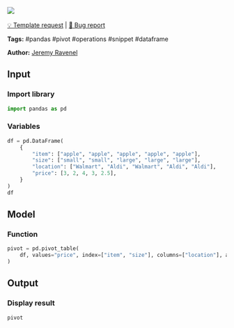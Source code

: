 <a href="https://app.naas.ai/user-redirect/naas/downloader?url=https://raw.githubusercontent.com/jupyter-naas/awesome-notebooks/master/Pandas/Pandas_Create_Pivot_Table.ipynb" target="_parent"><img src="https://naasai-public.s3.eu-west-3.amazonaws.com/open_in_naas.svg"/></a><br><br><a href="https://github.com/jupyter-naas/awesome-notebooks/issues/new?assignees=&labels=&template=template-request.md&title=Tool+-+Action+of+the+notebook+">💡 Template request</a> | <a href="https://github.com/jupyter-naas/awesome-notebooks/issues/new?assignees=&labels=&template=bug_report.md&title=">🚨 Bug report</a>

**Tags:** #pandas #pivot #operations #snippet #dataframe

**Author:** [Jeremy Ravenel](https://www.linkedin.com/in/ACoAAAJHE7sB5OxuKHuzguZ9L6lfDHqw--cdnJg/)

## Input

### Import library


```python
import pandas as pd
```

### Variables


```python
df = pd.DataFrame(
    {
        "item": ["apple", "apple", "apple", "apple", "apple"],
        "size": ["small", "small", "large", "large", "large"],
        "location": ["Walmart", "Aldi", "Walmart", "Aldi", "Aldi"],
        "price": [3, 2, 4, 3, 2.5],
    }
)
df
```

## Model

### Function


```python
pivot = pd.pivot_table(
    df, values="price", index=["item", "size"], columns=["location"], aggfunc="mean"
)
```

## Output

### Display result


```python
pivot
```

